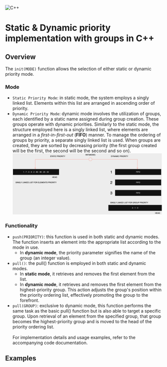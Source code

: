 ![C++](https://img.shields.io/badge/c++-%2300599C.svg?style=for-the-badge&logo=c%2B%2B&logoColor=white)
# Static & Dynamic priority implementation with groups in C++

## Overview
The `init(MODE)` function allows the selection of either static or dynamic priority mode.
### Mode
- `Static Priority Mode`: in static mode, the system employs a singly linked list. Elements within this list are arranged in ascending order of priority.
- `Dynamic Priority Mode`: dynamic mode involves the utilization of groups, each identified by a static name assigned during group creation. These groups operate with dynamic priorities. Similarly to the static mode, the structure employed here is a singly linked list, where elements are arranged in a _first-in-first-out_ (**FIFO**) manner. To manage the ordering of groups by priority, a separate singly linked list is used. When groups are created, they are sorted by decreasing priority (the first group created will be the first, the second will be the second and so on).
![INIT](https://github.com/Cristian-Mattace/RTES-project/blob/main/resources/INIT.png)
### Functionality
- `push(PRIORITY)`: this function is used in both static and dynamic modes. The function inserts an element into the appropriate list according to the mode in use.
  - In **dynamic mode**, the priority parameter signifies the name of the group (an integer value).
- `pull()`: the pull() function is employed in both static and dynamic modes.
  - In **static mode**, it retrieves and removes the first element from the list.  
  - In **dynamic mode**, it retrieves and removes the first element from the highest-priority group. This action adjusts the group's position within the priority ordering list, effectively promoting the group to the forefront.
- `pull(GROUP)`: exclusive to dynamic mode, this function performs the same task as the basic pull() function but is also able to target a specific group. Upon retrieval of an element from the specified group, that group becomes the highest-priority group and is moved to the head of the priority ordering list.
<br><br>
For implementation details and usage examples, refer to the accompanying code documentation.
## Examples

